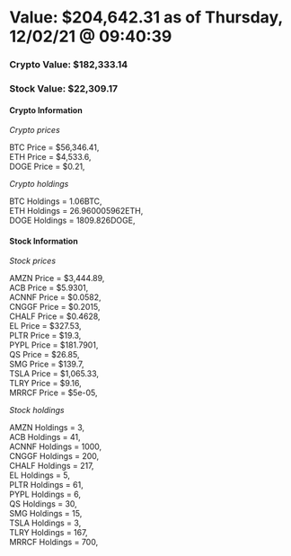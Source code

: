 # Value: $204,642.31 as of Thursday, 12/02/21 @ 09:40:39 

### Crypto Value: $182,333.14

### Stock Value: $22,309.17

#### Crypto Information 
*Crypto prices* 

BTC Price = $56,346.41,  
ETH Price = $4,533.6,  
DOGE Price = $0.21,  


*Crypto holdings* 

BTC Holdings = 1.06BTC,  
ETH Holdings = 26.960005962ETH,  
DOGE Holdings = 1809.826DOGE,  


#### Stock Information 

*Stock prices* 

AMZN Price = $3,444.89,  
ACB Price = $5.9301,  
ACNNF Price = $0.0582,  
CNGGF Price = $0.2015,  
CHALF Price = $0.4628,  
EL Price = $327.53,  
PLTR Price = $19.3,  
PYPL Price = $181.7901,  
QS Price = $26.85,  
SMG Price = $139.7,  
TSLA Price = $1,065.33,  
TLRY Price = $9.16,  
MRRCF Price = $5e-05,  


*Stock holdings* 

AMZN Holdings = 3,  
ACB Holdings = 41,  
ACNNF Holdings = 1000,  
CNGGF Holdings = 200,  
CHALF Holdings = 217,  
EL Holdings = 5,  
PLTR Holdings = 61,  
PYPL Holdings = 6,  
QS Holdings = 30,  
SMG Holdings = 15,  
TSLA Holdings = 3,  
TLRY Holdings = 167,  
MRRCF Holdings = 700,  


